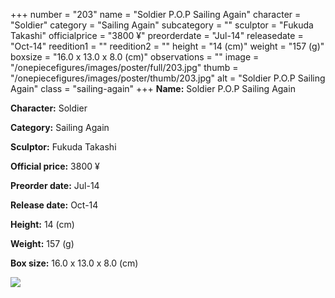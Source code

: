 +++
number = "203"
name = "Soldier P.O.P Sailing Again"
character = "Soldier"
category = "Sailing Again"
subcategory = ""
sculptor = "Fukuda Takashi"
officialprice = "3800 ¥"
preorderdate = "Jul-14"
releasedate = "Oct-14"
reedition1 = ""
reedition2 = ""
height = "14 (cm)"
weight = "157 (g)"
boxsize = "16.0 x 13.0 x 8.0 (cm)"
observations = ""
image = "/onepiecefigures/images/poster/full/203.jpg"
thumb = "/onepiecefigures/images/poster/thumb/203.jpg"
alt = "Soldier P.O.P Sailing Again"
class = "sailing-again"
+++
**Name:** Soldier P.O.P Sailing Again

**Character:** Soldier

**Category:** Sailing Again 

**Sculptor:** Fukuda Takashi

**Official price:** 3800 ¥

**Preorder date:** Jul-14

**Release date:** Oct-14

**Height:** 14 (cm)

**Weight:** 157 (g)

**Box size:** 16.0 x 13.0 x 8.0 (cm)

<img src="/onepiecefigures/images/poster/thumb/203.jpg">